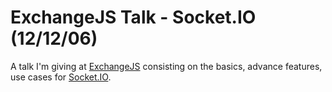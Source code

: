 # ExchangeJS Talk - Socket.IO (12/12/06)

A talk I'm giving at [ExchangeJS](http://www.exchangejs.com/) consisting on the
basics, advance features, use cases for [Socket.IO](http://socket.io.com).

